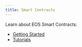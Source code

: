 ```yaml
---
title: Smart Contracts
---
```


Learn about EOS Smart Contracts:

- [Getting Started](10_getting-started/index.md)
- [Tutorials](30_tutorials/index.md)
